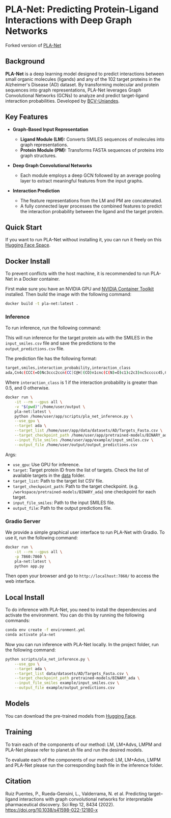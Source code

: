 # PLA-Net: Predicting Protein-Ligand Interactions with Deep Graph Networks

Forked version of [PLA-Net](https://github.com/BCV-Uniandes/PLA-Net) 

## Background

**PLA-Net** is a deep learning model designed to predict interactions between small organic molecules (ligands) and any of the 102 target proteins in the Alzheimer's Disease (AD) dataset. By transforming molecular and protein sequences into graph representations, PLA-Net leverages Graph Convolutional Networks (GCNs) to analyze and predict target-ligand interaction probabilities. Developed by [BCV-Uniandes](https://github.com/BCV-Uniandes/PLA-Net).

## Key Features

- **Graph-Based Input Representation**
  - **Ligand Module (LM):** Converts SMILES sequences of molecules into graph representations.
  - **Protein Module (PM):** Transforms FASTA sequences of proteins into graph structures.

- **Deep Graph Convolutional Networks**
  - Each module employs a deep GCN followed by an average pooling layer to extract meaningful features from the input graphs.

- **Interaction Prediction**
  - The feature representations from the LM and PM are concatenated.
  - A fully connected layer processes the combined features to predict the interaction probability between the ligand and the target protein.

## Quick Start

If you want to run PLA-Net without installing it, you can run it freely on this [Hugging Face Space](https://huggingface.co/spaces/juliocesar-io/PLA-Net).

## Docker Install

To prevent conflicts with the host machine, it is recommended to run PLA-Net in a Docker container.

First make sure you have an NVIDIA GPU and [NVIDIA Container Toolkit](https://docs.nvidia.com/datacenter/cloud-native/container-toolkit/install-guide.html) installed. Then build the image with the following command:

```bash
docker build -t pla-net:latest .
```

### Inference

To run inference, run the following command:

This will run inference for the target protein `ada` with the SMILES in the `input_smiles.csv` file and save the predictions to the `output_predictions.csv` file.

The prediction file has the following format:

```bash
target,smiles,interaction_probability,interaction_class
ada,Cn4c(CCC(=O)Nc3ccc2ccn(CC[C@H](CO)n1cnc(C(N)=O)c1)c2c3)nc5ccccc45,0.9994347542524338,1
```

Where `interaction_class` is 1 if the interaction probability is greater than 0.5, and 0 otherwise.

```bash
docker run \
    -it --rm --gpus all \
    -v "$(pwd)":/home/user/output \
    pla-net:latest \
    python /home/user/app/scripts/pla_net_inference.py \
    --use_gpu \
    --target ada \
    --target_list /home/user/app/data/datasets/AD/Targets_Fasta.csv \
    --target_checkpoint_path /home/user/app/pretrained-models/BINARY_ada \
    --input_file_smiles /home/user/app/example/input_smiles.csv \
    --output_file /home/user/output/output_predictions.csv
```

Args:

- `use_gpu`: Use GPU for inference.
- `target`: Target protein ID from the list of targets. Check the list of available targets in the [data](https://github.com/juliocesar-io/PLA-Net/blob/main/data/datasets/AD/Targets_Fasta.csv) folder.
- `target_list`: Path to the target list CSV file.
- `target_checkpoint_path`: Path to the target checkpoint. (e.g. `/workspace/pretrained-models/BINARY_ada`) one checkpoint for each target.
- `input_file_smiles`: Path to the input SMILES file.
- `output_file`: Path to the output predictions file.


### Gradio Server
We provide a simple graphical user interface to run PLA-Net with Gradio. To use it, run the following command:

```bash
docker run \
    -it --rm --gpus all \
    -p 7860:7860 \
    pla-net:latest \
    python app.py
```

Then open your browser and go to `http://localhost:7860/` to access the web interface. 

    
## Local Install

To do inference with PLA-Net, you need to install the dependencies and activate the environment. You can do this by running the following commands:

```bash
conda env create -f environment.yml
conda activate pla-net
```

Now you can run inference with PLA-Net locally. In the project folder, run the following command:

```bash
python scripts/pla_net_inference.py \
    --use_gpu \
    --target ada \
    --target_list data/datasets/AD/Targets_Fasta.csv \
    --target_checkpoint_path pretrained-models/BINARY_ada \
    --input_file_smiles example/input_smiles.csv \
    --output_file example/output_predictions.csv
```

## Models

You can download the pre-trained models from [Hugging Face](https://huggingface.co/juliocesar-io/PLA-Net).
## Training 

To train each of the components of our method: LM, LM+Advs, LMPM and PLA-Net please refer to planet.sh file and run the desired models.

To evaluate each of the components of our method: LM, LM+Advs, LMPM and PLA-Net please run the corresponding bash file in the inference folder.

## Citation

Ruiz Puentes, P., Rueda-Gensini, L., Valderrama, N. et al. Predicting target–ligand interactions with graph convolutional networks for interpretable pharmaceutical discovery. Sci Rep 12, 8434 (2022). https://doi.org/10.1038/s41598-022-12180-x